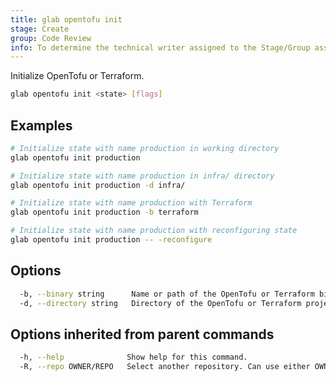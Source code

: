```yaml
---
title: glab opentofu init
stage: Create
group: Code Review
info: To determine the technical writer assigned to the Stage/Group associated with this page, see https://about.gitlab.com/handbook/product/ux/technical-writing/#assignments
---
```


<!--
This documentation is auto generated by a script.
Please do not edit this file directly. Run `make gen-docs` instead.
-->

Initialize OpenTofu or Terraform.

```bash twoslash title="Terminal"
glab opentofu init <state> [flags]
```

## Examples

```bash twoslash title="Terminal"
# Initialize state with name production in working directory
glab opentofu init production

# Initialize state with name production in infra/ directory
glab opentofu init production -d infra/

# Initialize state with name production with Terraform
glab opentofu init production -b terraform

# Initialize state with name production with reconfiguring state
glab opentofu init production -- -reconfigure
```

## Options

```bash twoslash title="Terminal"
  -b, --binary string      Name or path of the OpenTofu or Terraform binary to use for the initialization. (default "tofu")
  -d, --directory string   Directory of the OpenTofu or Terraform project to initialize. (default ".")
```

## Options inherited from parent commands

```bash twoslash title="Terminal"
  -h, --help              Show help for this command.
  -R, --repo OWNER/REPO   Select another repository. Can use either OWNER/REPO or `GROUP/NAMESPACE/REPO` format. Also accepts full URL or Git URL.
```
